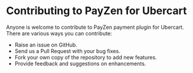 # Contributing to PayZen for Ubercart

Anyone is welcome to contribute to PayZen payment plugin for Ubercart. There are various ways you can contribute:

- Raise an issue on GitHub.
- Send us a Pull Request with your bug fixes.
- Fork your own copy of the repository to add new features.
- Provide feedback and suggestions on enhancements.
